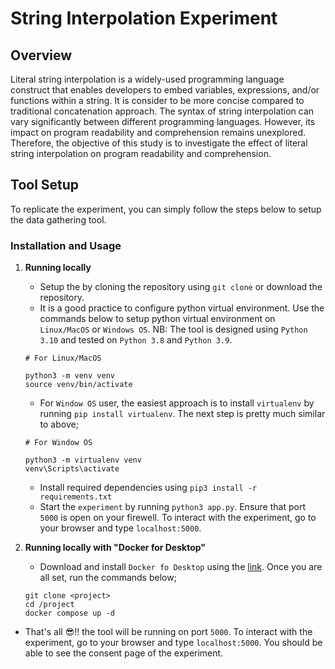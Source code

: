 # String Interpolation Experiment
## Overview
Literal string interpolation is a widely-used programming language construct that enables developers to embed variables, expressions, and/or functions within a string. It is consider to be more concise compared to traditional concatenation approach. The syntax of string interpolation can vary significantly between different programming languages. However, its impact on program readability and comprehension remains unexplored. Therefore, the objective of this study is to investigate the effect of literal string interpolation on program readability and comprehension.
## Tool Setup
To replicate the experiment, you can simply follow the steps below to setup the data gathering tool.
### Installation and Usage
1. **Running locally**
   - Setup the  by cloning the repository using `git clone` or download the repository.
   - It is a good practice to configure python virtual environment. Use the commands below to setup python virtual environment on `Linux/MacOS` or `Windows OS`. NB: The tool is designed using `Python 3.10` and tested on `Python 3.8` and `Python 3.9`.
   ```
   # For Linux/MacOS

   python3 -m venv venv
   source venv/bin/activate
   ```
   - For `Window OS` user, the easiest approach is to install `virtualenv` by running `pip install virtualenv`. The next step is pretty much similar to above;
   ```
   # For Window OS

   python3 -m virtualenv venv
   venv\Scripts\activate
   ```
   - Install required dependencies using `pip3 install -r requirements.txt`
   - Start the `experiment` by running `python3 app.py`. Ensure that port `5000` is open on your firewell. To interact with the experiment, go to your browser and type `localhost:5000`.

2. **Running locally with "Docker for Desktop"**
   - Download and install `Docker fo Desktop` using the [link](https://www.docker.com/products/docker-desktop/). Once you are all set, run the commands below;
   ```
   git clone <project>
   cd /project
   docker compose up -d
   ```
  - That's all 😎!! the tool will be running on port `5000`. To interact with the experiment, go to your browser and type `localhost:5000`. You should be able to see the consent page of the experiment.
